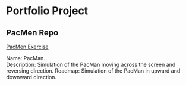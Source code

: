 # Portfolio Project
## PacMen Repo

<a href="https://Senthilkuppuswamy-RVS.github.io/PacMen"> PacMen Exercise </a>



Name: PacMan.  
Description: Simulation of the PacMan moving across the screen and reversing direction. 
Roadmap: Simulation of the PacMan in upward and downward direction. 
 
